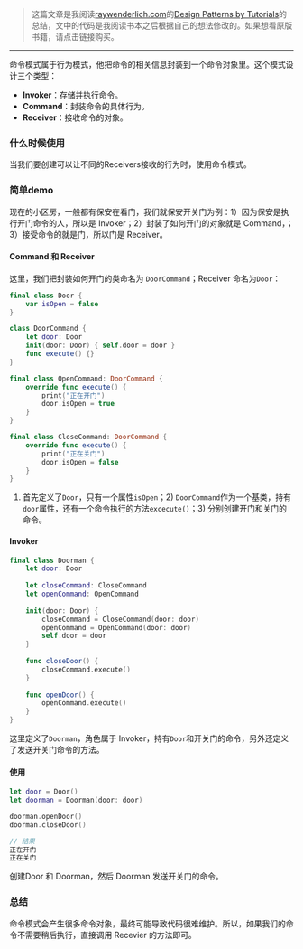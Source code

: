 > 这篇文章是我阅读[raywenderlich.com](https://store.raywenderlich.com)的[Design Patterns by Tutorials](https://store.raywenderlich.com/products/design-patterns-by-tutorials)的总结，文中的代码是我阅读书本之后根据自己的想法修改的。如果想看原版书籍，请点击链接购买。

***

命令模式属于行为模式，他把命令的相关信息封装到一个命令对象里。这个模式设计三个类型：

- **Invoker**：存储并执行命令。
- **Command**：封装命令的具体行为。
- **Receiver**：接收命令的对象。

### 什么时候使用

当我们要创建可以让不同的Receivers接收的行为时，使用命令模式。

### 简单demo

现在的小区房，一般都有保安在看门，我们就保安开关门为例：1）因为保安是执行开门命令的人，所以是 Invoker；2）封装了如何开门的对象就是 Command，；3）接受命令的就是门，所以门是 Receiver。

#### Command 和 Receiver

这里，我们把封装如何开门的类命名为 `DoorCommand`；Receiver 命名为`Door`：

```swift
final class Door {
    var isOpen = false
}

class DoorCommand {
    let door: Door
    init(door: Door) { self.door = door }
    func execute() {}
}

final class OpenCommand: DoorCommand {
    override func execute() {
        print("正在开门")
        door.isOpen = true
    }
}

final class CloseCommand: DoorCommand {
    override func execute() {
        print("正在关门")
        door.isOpen = false
    }
}
```

1) 首先定义了`Door`，只有一个属性`isOpen`；2) `DoorCommand`作为一个基类，持有`door`属性，还有一个命令执行的方法`excecute()`；3) 分别创建开门和关门的命令。

#### Invoker

```swift
final class Doorman {
    let door: Door
    
    let closeCommand: CloseCommand
    let openCommand: OpenCommand
    
    init(door: Door) {
        closeCommand = CloseCommand(door: door)
        openCommand = OpenCommand(door: door)
        self.door = door
    }
    
    func closeDoor() {
        closeCommand.execute()
    }
    
    func openDoor() {
        openCommand.execute()
    }
}
```

这里定义了`Doorman`，角色属于 Invoker，持有`Door`和开关门的命令，另外还定义了发送开关门命令的方法。

#### 使用

```swift
let door = Door()
let doorman = Doorman(door: door)

doorman.openDoor()
doorman.closeDoor()

// 结果
正在开门
正在关门
```

创建Door 和 Doorman，然后 Doorman 发送开关门的命令。

### 总结

命令模式会产生很多命令对象，最终可能导致代码很难维护。所以，如果我们的命令不需要稍后执行，直接调用 Recevier 的方法即可。
